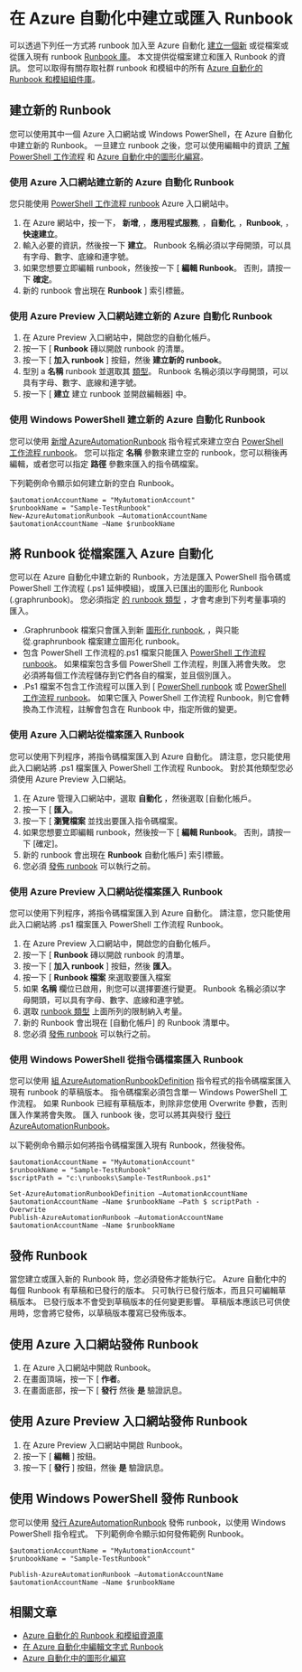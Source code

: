 <properties 
    pageTitle="在 Azure 自動化中建立或匯入 Runbook"
    description="本文說明如何在 Azure 自動化中建立新的 Runbook，或從檔案匯入新的 Runbook。"
    services="automation"
    documentationCenter=""
    authors="bwren"
    manager="stevenka"
    editor="tysonn" />
<tags 
    ms.service="automation"
    ms.devlang="na"
    ms.topic="article"
    ms.tgt_pltfrm="na"
    ms.workload="infrastructure-services"
    ms.date="09/22/2015"
    ms.author="bwren" />

# 在 Azure 自動化中建立或匯入 Runbook

可以透過下列任一方式將 runbook 加入至 Azure 自動化 [建立一個新](#creating-a-new-runbook) 或從檔案或從匯入現有 runbook [Runbook 庫](automation-runbook-gallery.md)。 本文提供從檔案建立和匯入 Runbook 的資訊。  您可以取得有關存取社群 runbook 和模組中的所有 [Azure 自動化的 Runbook 和模組組件庫](automation-runbook-gallery.md)。

## 建立新的 Runbook

您可以使用其中一個 Azure 入口網站或 Windows PowerShell，在 Azure 自動化中建立新的 Runbook。 一旦建立 runbook 之後，您可以使用編輯中的資訊 [了解 PowerShell 工作流程](automation-powershell-workflow.md) 和 [Azure 自動化中的圖形化編寫](automation-graphical-authoring-intro.md)。

### 使用 Azure 入口網站建立新的 Azure 自動化 Runbook

您只能使用 [PowerShell 工作流程 runbook](automation-runbook-types.md#powershell-workflow-runbooks) Azure 入口網站中。

1. 在 Azure 網站中，按一下， **新增**, ，**應用程式服務**, ，**自動化**, ，**Runbook**, ，**快速建立**。
2. 輸入必要的資訊，然後按一下 **建立**。 Runbook 名稱必須以字母開頭，可以具有字母、數字、底線和連字號。
3. 如果您想要立即編輯 runbook，然後按一下 [ **編輯 Runbook**。 否則，請按一下 **確定**。
4. 新的 runbook 會出現在 **Runbook** ] 索引標籤。


### 使用 Azure Preview 入口網站建立新的 Azure 自動化 Runbook

1. 在 Azure Preview 入口網站中，開啟您的自動化帳戶。 
2. 按一下 [ **Runbook** 磚以開啟 runbook 的清單。
3. 按一下 [ **加入 runbook** ] 按鈕，然後 **建立新的 runbook**。
2. 型別 a **名稱** runbook 並選取其 [類型](automation-runbook-types.md)。 Runbook 名稱必須以字母開頭，可以具有字母、數字、底線和連字號。
3. 按一下 [ **建立** 建立 runbook 並開啟編輯器] 中。


### 使用 Windows PowerShell 建立新的 Azure 自動化 Runbook

您可以使用 [新增 AzureAutomationRunbook](https://msdn.microsoft.com/library/dn690272.aspx) 指令程式來建立空白 [PowerShell 工作流程 runbook](automation-runbook-types.md#powershell-workflow-runbooks)。 您可以指定 **名稱** 參數來建立空的 runbook，您可以稍後再編輯，或者您可以指定 **路徑** 參數來匯入的指令碼檔案。 

下列範例命令顯示如何建立新的空白 Runbook。

    $automationAccountName = "MyAutomationAccount"
    $runbookName = "Sample-TestRunbook"
    New-AzureAutomationRunbook –AutomationAccountName $automationAccountName –Name $runbookName 

## 將 Runbook 從檔案匯入 Azure 自動化

您可以在 Azure 自動化中建立新的 Runbook，方法是匯入 PowerShell 指令碼或 PowerShell 工作流程 (.ps1 延伸模組)，或匯入已匯出的圖形化 Runbook (.graphrunbook)。  您必須指定 [的 runbook 類型](automation-runbook-types.md) ，才會考慮到下列考量事項的匯入。 

- .Graphrunbook 檔案只會匯入到新 [圖形化 runbook](automation-runbook-types.md#graphical-runbooks), ，與只能從.graphrunbook 檔案建立圖形化 runbook。
- 包含 PowerShell 工作流程的.ps1 檔案只能匯入 [PowerShell 工作流程 runbook](automation-runbook-types.md#powershell-workflow-runbooks)。  如果檔案包含多個 PowerShell 工作流程，則匯入將會失敗。 您必須將每個工作流程儲存到它們各自的檔案，並且個別匯入。
- .Ps1 檔案不包含工作流程可以匯入到 [ [PowerShell runbook](automation-runbook-types.md#powershell-runbooks) 或 [PowerShell 工作流程 runbook](automation-runbook-types.md#powershell-workflow-runbooks)。  如果它匯入 PowerShell 工作流程 Runbook，則它會轉換為工作流程，註解會包含在 Runbook 中，指定所做的變更。

### 使用 Azure 入口網站從檔案匯入 Runbook
您可以使用下列程序，將指令碼檔案匯入到 Azure 自動化。  請注意，您只能使用此入口網站將 .ps1 檔案匯入 PowerShell 工作流程 Runbook。  對於其他類型您必須使用 Azure Preview 入口網站。

1. 在 Azure 管理入口網站中，選取 **自動化** ，然後選取 [自動化帳戶。
2. 按一下 [ **匯入**。
3. 按一下 [ **瀏覽檔案** 並找出要匯入指令碼檔案。
4. 如果您想要立即編輯 runbook，然後按一下 [ **編輯 Runbook**。 否則，請按一下 [確定]。
5. 新的 runbook 會出現在 **Runbook** 自動化帳戶] 索引標籤。
6. 您必須 [發佈 runbook](#publishing-a-runbook) 可以執行之前。


### 使用 Azure Preview 入口網站從檔案匯入 Runbook
您可以使用下列程序，將指令碼檔案匯入到 Azure 自動化。  請注意，您只能使用此入口網站將 .ps1 檔案匯入 PowerShell 工作流程 Runbook。

1. 在 Azure Preview 入口網站中，開啟您的自動化帳戶。 
2. 按一下 [ **Runbook** 磚以開啟 runbook 的清單。
3. 按一下 [ **加入 runbook** ] 按鈕，然後 **匯入**。
4. 按一下 [ **Runbook 檔案** 來選取要匯入檔案
2. 如果 **名稱** 欄位已啟用，則您可以選擇要進行變更。  Runbook 名稱必須以字母開頭，可以具有字母、數字、底線和連字號。
3. 選取 [runbook 類型](automation-runbook-types.md) 上面所列的限制納入考量。
3. 新的 Runbook 會出現在 [自動化帳戶] 的 Runbook 清單中。
4. 您必須 [發佈 runbook](#publishing-a-runbook) 可以執行之前。

### 使用 Windows PowerShell 從指令碼檔案匯入 Runbook

您可以使用 [組 AzureAutomationRunbookDefinition](https://msdn.microsoft.com/library/dn690267.aspx) 指令程式的指令碼檔案匯入現有 runbook 的草稿版本。 指令碼檔案必須包含單一 Windows PowerShell 工作流程。 如果 Runbook 已經有草稿版本，則除非您使用 Overwrite 參數，否則匯入作業將會失敗。 匯入 runbook 後，您可以將其與發行 [發行 AzureAutomationRunbook](https://msdn.microsoft.com/library/dn690266.aspx)。

以下範例命令顯示如何將指令碼檔案匯入現有 Runbook，然後發佈。

    $automationAccountName = "MyAutomationAccount"
    $runbookName = "Sample-TestRunbook"
    $scriptPath = "c:\runbooks\Sample-TestRunbook.ps1"

    Set-AzureAutomationRunbookDefinition –AutomationAccountName $automationAccountName –Name $runbookName –Path $ scriptPath -Overwrite
    Publish-AzureAutomationRunbook –AutomationAccountName $automationAccountName –Name $runbookName


## 發佈 Runbook

當您建立或匯入新的 Runbook 時，您必須發佈才能執行它。  Azure 自動化中的每個 Runbook 有草稿和已發行的版本。 只可執行已發行版本，而且只可編輯草稿版本。 已發行版本不會受到草稿版本的任何變更影響。 草稿版本應該已可供使用時，您會將它發佈，以草稿版本覆寫已發佈版本。

## 使用 Azure 入口網站發佈 Runbook

1. 在 Azure 入口網站中開啟 Runbook。
1. 在畫面頂端，按一下 [ **作者**。
1. 在畫面底部，按一下 [ **發行** 然後 **是** 驗證訊息。

## 使用 Azure Preview 入口網站發佈 Runbook

1. 在 Azure Preview 入口網站中開啟 Runbook。
1. 按一下 [ **編輯** ] 按鈕。
1. 按一下 [ **發行** ] 按鈕，然後 **是** 驗證訊息。


## 使用 Windows PowerShell 發佈 Runbook

您可以使用 [發行 AzureAutomationRunbook](https://msdn.microsoft.com/library/dn690266.aspx) 發佈 runbook，以使用 Windows PowerShell 指令程式。 下列範例命令顯示如何發佈範例 Runbook。

    $automationAccountName = "MyAutomationAccount"
    $runbookName = "Sample-TestRunbook"
    
    Publish-AzureAutomationRunbook –AutomationAccountName $automationAccountName –Name $runbookName



## 相關文章

- [Azure 自動化的 Runbook 和模組資源庫](automation-runbook-gallery.md)
- [在 Azure 自動化中編輯文字式 Runbook](automation-edit-textual-runbook.md)
- [Azure 自動化中的圖形化編寫](automation-graphical-authoring-intro.md)

